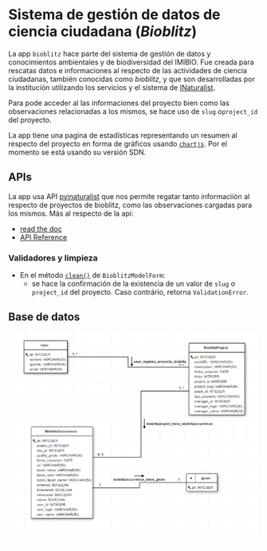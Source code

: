 # Sistema de gestión de datos de ciencia ciudadana (*Bioblitz*)  

La app `bioblitz` hace parte del sistema de gestión de datos y conocimientos ambientales y de biodiversidad del IMIBIO. Fue creada para rescatas datos e informaciones al respecto de las actividades de ciencia ciudadanas, también conocidas como *bioblitz*, y que son desarrolladas por la institución utilizando los servicios y el sistema de [INaturalist](https://www.inaturalist.org).

Para pode acceder al las informaciones del proyecto bien como las observaciones relacionadas a los mismos, se hace uso de `slug` o`project_id` del proyecto.

La app tiene una pagina de estadísticas representando un resumen al respecto del proyecto en forma de gráficos usando [`chartjs`](https://www.chartjs.org/). Por el momento se está usando su versión SDN.

## APIs
La app usa API [pyinaturalist](https://pypi.org/project/pyinaturalist/) que nos permite regatar tanto informaciión al respecto de proyectos de bioblitz, como las observaciones cargadas para los mismos. Más al respecto de la api:

* [read the doc](https://pyinaturalist.readthedocs.io/en/v0.13.0/)
* [API Reference](https://www.inaturalist.org/pages/api+reference)
 
### Validadores y limpieza 
* En el método [`clean()`](sysimibio/bioblitz/forms.py#l12) de `BioblitzModelForm`:
    *  se hace la confirmación de la existencia de un valor de `slug` o `project_id` del proyecto. Caso contrário, retorna `ValidationError`.

## Base de datos  
![](extras/img/modeldb_app_bioblitz.png)  
